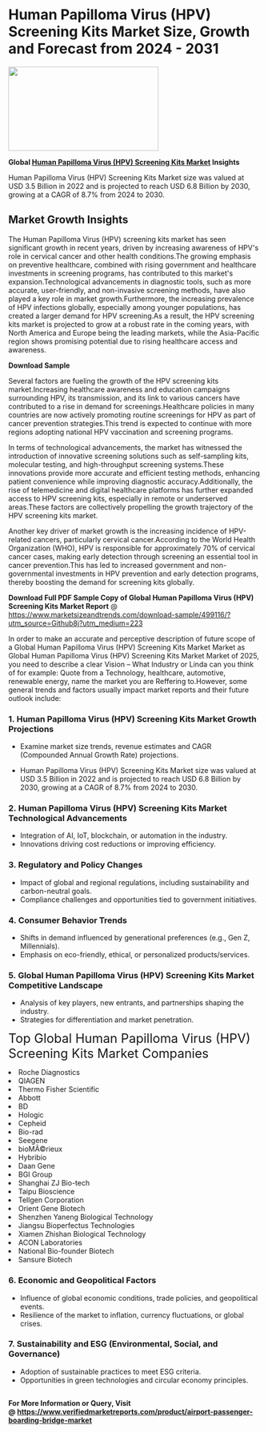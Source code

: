 <H1>Human Papilloma Virus (HPV) Screening Kits Market Size, Growth and Forecast from 2024 - 2031</H1><img class="aligncenter size-medium wp-image-584254" src="https://thirdeyenews.in/wp-content/uploads/2024/09/Global-Market-Research-300x168.jpeg" alt="" width="300" height="168" /><p><strong>Global&nbsp;<a href="https://www.marketsizeandtrends.com/download-sample/499116/?utm_source=Github8j?utm_medium=223">Human Papilloma Virus (HPV) Screening Kits Market</a> Insights</strong></p><p>Human Papilloma Virus (HPV) Screening Kits Market size was valued at USD 3.5 Billion in 2022 and is projected to reach USD 6.8 Billion by 2030, growing at a CAGR of 8.7% from 2024 to 2030.</p><p><h2>Market Growth Insights</h2> <p>The Human Papilloma Virus (HPV) screening kits market has seen significant growth in recent years, driven by increasing awareness of HPV's role in cervical cancer and other health conditions.The growing emphasis on preventive healthcare, combined with rising government and healthcare investments in screening programs, has contributed to this market's expansion.Technological advancements in diagnostic tools, such as more accurate, user-friendly, and non-invasive screening methods, have also played a key role in market growth.Furthermore, the increasing prevalence of HPV infections globally, especially among younger populations, has created a larger demand for HPV screening.As a result, the HPV screening kits market is projected to grow at a robust rate in the coming years, with North America and Europe being the leading markets, while the Asia-Pacific region shows promising potential due to rising healthcare access and awareness.</p> <p><strong>Download Sample</strong></p> <p>Several factors are fueling the growth of the HPV screening kits market.Increasing healthcare awareness and education campaigns surrounding HPV, its transmission, and its link to various cancers have contributed to a rise in demand for screenings.Healthcare policies in many countries are now actively promoting routine screenings for HPV as part of cancer prevention strategies.This trend is expected to continue with more regions adopting national HPV vaccination and screening programs.</p> <p>In terms of technological advancements, the market has witnessed the introduction of innovative screening solutions such as self-sampling kits, molecular testing, and high-throughput screening systems.These innovations provide more accurate and efficient testing methods, enhancing patient convenience while improving diagnostic accuracy.Additionally, the rise of telemedicine and digital healthcare platforms has further expanded access to HPV screening kits, especially in remote or underserved areas.These factors are collectively propelling the growth trajectory of the HPV screening kits market.</p> <p>Another key driver of market growth is the increasing incidence of HPV-related cancers, particularly cervical cancer.According to the World Health Organization (WHO), HPV is responsible for approximately 70% of cervical cancer cases, making early detection through screening an essential tool in cancer prevention.This has led to increased government and non-governmental investments in HPV prevention and early detection programs, thereby boosting the demand for screening kits globally.</p> <p><span class=""><strong>Download Full PDF Sample Copy of Global Human Papilloma Virus (HPV) Screening Kits Market Report</strong> @ <a href="https://www.marketsizeandtrends.com/download-sample/499116/?utm_source=Github8j?utm_medium=223" target="_blank">https://www.marketsizeandtrends.com/download-sample/499116/?utm_source=Github8j?utm_medium=223</a></span></p><p>In order to make an accurate and perceptive description of future scope of a Global&nbsp;Human Papilloma Virus (HPV) Screening Kits Market Market as Global&nbsp;Human Papilloma Virus (HPV) Screening Kits Market Market of 2025, you need to describe a clear Vision &ndash; What Industry or Linda can you think of for example: Quote from a Technology, healthcare, automotive, renewable energy, name the market you are Reffering to.However, some general trends and factors usually impact market reports and their future outlook include:</p><h3>1.&nbsp;<strong>Human Papilloma Virus (HPV) Screening Kits Market Growth Projections</strong></h3><ul><li>Examine market size trends, revenue estimates and CAGR (Compounded Annual Growth Rate) projections.</li><li><p>Human Papilloma Virus (HPV) Screening Kits Market size was valued at USD 3.5 Billion in 2022 and is projected to reach USD 6.8 Billion by 2030, growing at a CAGR of 8.7% from 2024 to 2030.</p></li></ul><h3>2.&nbsp;<strong>Human Papilloma Virus (HPV) Screening Kits Market Technological Advancements</strong></h3><ul><li>Integration of AI, IoT, blockchain, or automation in the industry.</li><li>Innovations driving cost reductions or improving efficiency.</li></ul><h3>3.&nbsp;<strong>Regulatory and Policy Changes</strong></h3><ul><li>Impact of global and regional regulations, including sustainability and carbon-neutral goals.</li><li>Compliance challenges and opportunities tied to government initiatives.</li></ul><h3>4.&nbsp;<strong>Consumer Behavior Trends</strong></h3><ul><li>Shifts in demand influenced by generational preferences (e.g., Gen Z, Millennials).</li><li>Emphasis on eco-friendly, ethical, or personalized products/services.</li></ul><h3>5.&nbsp;<strong>Global Human Papilloma Virus (HPV) Screening Kits Market Competitive Landscape</strong></h3><ul><li>Analysis of key players, new entrants, and partnerships shaping the industry.</li><li>Strategies for differentiation and market penetration.</li></ul><p data-pm-slice="1 1 []"><span style="color: inherit; font-family: inherit; font-size: 25px;">Top Global Human Papilloma Virus (HPV) Screening Kits Market Companies</span></p><div class="" data-test-id=""><p><li>Roche Diagnostics</li><li> QIAGEN</li><li> Thermo Fisher Scientific</li><li> Abbott</li><li> BD</li><li> Hologic</li><li> Cepheid</li><li> Bio-rad</li><li> Seegene</li><li> bioMÃ©rieux</li><li> Hybribio</li><li> Daan Gene</li><li> BGI Group</li><li> Shanghai ZJ Bio-tech</li><li> Taipu Bioscience</li><li> Tellgen Corporation</li><li> Orient Gene Biotech</li><li> Shenzhen Yaneng Biological Technology</li><li> Jiangsu Bioperfectus Technologies</li><li> Xiamen Zhishan Biological Technology</li><li> ACON Laboratories</li><li> National Bio-founder Biotech</li><li> Sansure Biotech</li></p></div><h3>6.&nbsp;<strong>Economic and Geopolitical Factors</strong></h3><ul><li>Influence of global economic conditions, trade policies, and geopolitical events.</li><li>Resilience of the market to inflation, currency fluctuations, or global crises.</li></ul><h3>7.&nbsp;<strong>Sustainability and ESG (Environmental, Social, and Governance)</strong></h3><ul><li>Adoption of sustainable practices to meet ESG criteria.</li><li>Opportunities in green technologies and circular economy principles.</li></ul><h2><strong style="font-size: 14px;">For More Information or Query, Visit @&nbsp;</strong><a style="background-color: #ffffff; font-size: 14px;" href="https://www.marketsizeandtrends.com/report/human-papilloma-virus-hpv-screening-kits-market/" target="_blank">https://www.verifiedmarketreports.com/product/airport-passenger-boarding-bridge-market</a></h2>